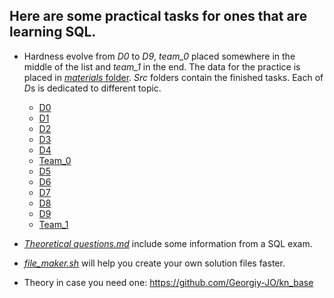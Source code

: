 ## Here are some practical tasks for ones that are learning SQL. 

* Hardness evolve from *D0* to *D9*, *team_0* placed somewhere in the middle of the list and *team_1* in the end. The data for the practice is placed in [*materials* folder](materials/model.sql). *Src* folders contain the finished tasks. Each of *D*s is dedicated to different topic.
	* [D0](D0/README_D0.md)
	* [D1](D1/README_D1.md)
	* [D2](D2/README_D2.md)
	* [D3](D3/README_D3.md)
	* [D4](D4/README_D4.md)
    * [Team_0](T0/README_T0.md)
	* [D5](D5/README_D5.md)
	* [D6](D6/README_D6.md)
	* [D7](D7/README_D7.md)
	* [D8](D8/README_D8.md)
	* [D9](D9/README_D9.md)
    * [Team_1](T1/README_T1.md)

* [*Theoretical questions.md*](/Theoretical_questions.md) include some information from a SQL exam.

* [*file_maker.sh*](/file_maker.sh) will help you create your own solution files faster.

* Theory in case you need one: https://github.com/Georgiy-JO/kn_base 
